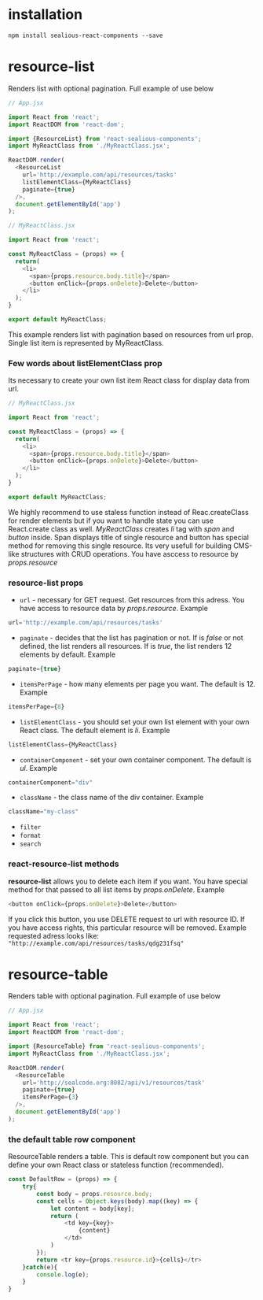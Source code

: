 # installation

```
npm install sealious-react-components --save
```

# resource-list
Renders list with optional pagination. Full example of use below

```javascript
// App.jsx

import React from 'react';
import ReactDOM from 'react-dom';

import {ResourceList} from 'react-sealious-components';
import MyReactClass from './MyReactClass.jsx';

ReactDOM.render(
  <ResourceList
    url='http://example.com/api/resources/tasks'
    listElementClass={MyReactClass}
    paginate={true}
  />,
  document.getElementById('app')
);
```

```javascript
// MyReactClass.jsx

import React from 'react';

const MyReactClass = (props) => {
  return(
    <li>
      <span>{props.resource.body.title}</span>
      <button onClick={props.onDelete}>Delete</button>
    </li>
  );
}

export default MyReactClass;
```
This example renders list with pagination based on resources from url prop. Single list item is represented by MyReactClass.

### Few words about listElementClass prop
Its necessary to create your own list item React class for display data from url.
```javascript
// MyReactClass.jsx

import React from 'react';

const MyReactClass = (props) => {
  return(
    <li>
      <span>{props.resource.body.title}</span>
      <button onClick={props.onDelete}>Delete</button>
    </li>
  );
}

export default MyReactClass;
```
We highly recommend to use staless function instead of Reac.createClass for render elements but if you want to handle state you can use React.create class as well.
*MyReactClass* creates *li* tag with *span* and *button* inside. Span displays title of single resource and button has special method for removing this single resource. Its very usefull for building CMS-like structures with CRUD operations. You have asccess to resource by *props.resource*

### resource-list props
* ``` url ``` - necessary for GET request. Get resources from this adress. You have access to resource data by *props.resource*. Example
```javascript
url='http://example.com/api/resources/tasks'
```
* ``` paginate ``` - decides that the list has pagination or not. If is *false* or not defined, the list renders all resources. If is *true*, the list renders 12 elements by default. Example
```javascript
paginate={true}
```
* ``` itemsPerPage ``` - how many elements per page you want. The default is 12. Example
```javascript
itemsPerPage={8}
```
* ``` listElementClass ``` - you should set your own list element with your own React class. The default element is *li*. Example
```javascript
listElementClass={MyReactClass}
```
* ``` containerComponent ``` - set your own container component. The default is *ul*. Example
```javascript
containerComponent="div"
```
* ``` className ``` - the class name of the div container. Example
```javascript
className="my-class"
```
* ```filter```
* ```format```
* ```search```

### react-resource-list methods
**resource-list** allows you to delete each item if you want. You have special method for that passed to all list items by *props.onDelete*. Example
```javascript
<button onClick={props.onDelete}>Delete</button>
```
If you click this button, you use DELETE request to url with resource ID. If you have access rights, this particular resource will be removed.
Example requested adress looks like: ``` "http://example.com/api/resources/tasks/qdg231fsq" ```

# resource-table
Renders table with optional pagination. Full example of use below

```javascript
// App.jsx

import React from 'react';
import ReactDOM from 'react-dom';

import {ResourceTable} from 'react-sealious-components';
import MyReactClass from './MyReactClass.jsx';

ReactDOM.render(
  <ResourceTable
    url='http://sealcode.org:8082/api/v1/resources/task'
    paginate={true}
    itemsPerPage={3}
  />,
  document.getElementById('app')
);
```

### the default table row component
ResourceTable renders a table. This is default row component but you can define your own React class or stateless function (recommended).

```javascript
const DefaultRow = (props) => {
	try{
		const body = props.resource.body;
		const cells = Object.keys(body).map((key) => {
			let content = body[key];
			return (
				<td key={key}>
					{content}
				</td>
			)
		});
		return <tr key={props.resource.id}>{cells}</tr>
	}catch(e){
		console.log(e);
	}
}
```
